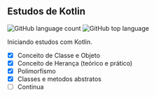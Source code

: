 ## Estudos de Kotlin
![GitHub language count](https://img.shields.io/github/languages/count/iuridev/bytebank?style=plastic) ![GitHub top language](https://img.shields.io/github/languages/top/iuridev/bytebank?style=plastic) 

Iniciando estudos com Kotlin.
 
  - [x] Conceito de Classe e Objeto
  - [x] Conceito de Herança (teórico e prático)
  - [x] Polimorfismo
  - [x] Classes e metodos abstratos
  - [ ] Continua

